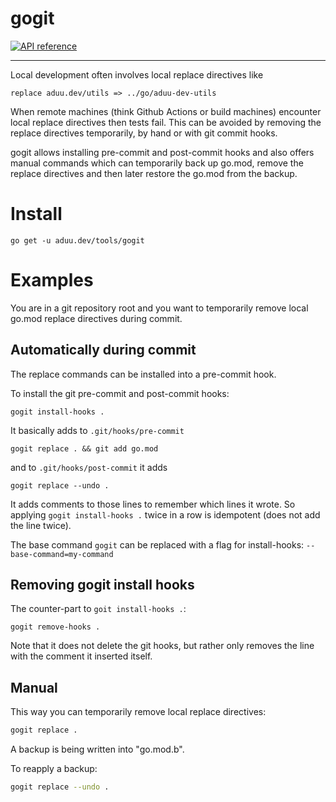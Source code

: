 # gogit

[![API reference](https://img.shields.io/badge/godoc-reference-5272B4)](https://pkg.go.dev/aduu.dev/tools/gogit?tab=overview)

---

Local development often involves local replace directives like

```
replace aduu.dev/utils => ../go/aduu-dev-utils
```

When remote machines (think Github Actions or build machines) encounter local replace directives then tests fail.
This can be avoided by removing the replace directives temporarily, by hand or with git commit hooks.

gogit allows installing pre-commit and post-commit hooks and also offers manual commands 
which can temporarily back up go.mod, remove the replace directives and then later restore the go.mod from the backup.

# Install

```
go get -u aduu.dev/tools/gogit
```

# Examples

You are in a git repository root and you want to temporarily remove local go.mod replace directives during commit.

## Automatically during commit

The replace commands can be installed into a pre-commit hook.

To install the git pre-commit and post-commit hooks:
```
gogit install-hooks .
```

It basically adds to `.git/hooks/pre-commit` 

```
gogit replace . && git add go.mod
```

and to `.git/hooks/post-commit` it adds

```
gogit replace --undo .
```

It adds comments to those lines to remember which lines it wrote.
So applying `gogit install-hooks .` twice in a row is idempotent (does not add the line twice).

The base command `gogit` can be replaced with a flag for install-hooks: `--base-command=my-command`

## Removing gogit install hooks

The counter-part to `goit install-hooks .`:

```
gogit remove-hooks .
```

Note that it does not delete the git hooks, but rather only removes the line with the comment it inserted itself.

## Manual

This way you can temporarily remove local replace directives:

```bash
gogit replace .
```

A backup is being written into "go.mod.b".

To reapply a backup:

```bash
gogit replace --undo .
```
